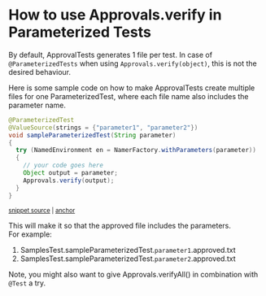 <a id="top"></a>

# How to use Approvals.verify in Parameterized Tests
<!-- toc -->
<!-- endToc -->

By default, ApprovalTests generates 1 file per test.
In case of `@ParameterizedTests` when using `Approvals.verify(object)`, this is not the desired behaviour.

Here is some sample code on how to make ApprovalTests create multiple files for one ParameterizedTest, 
where each file name also includes the parameter name.

<!-- snippet: parameterized_test -->
<a id='snippet-parameterized_test'></a>
```java
@ParameterizedTest
@ValueSource(strings = {"parameter1", "parameter2"})
void sampleParameterizedTest(String parameter)
{
  try (NamedEnvironment en = NamerFactory.withParameters(parameter))
  {
    // your code goes here
    Object output = parameter;
    Approvals.verify(output);
  }
}
```
<sup><a href='/approvaltests-tests/src/test/java/org/approvaltests/SamplesTest.java#L38-L50' title='Snippet source file'>snippet source</a> | <a href='#snippet-parameterized_test' title='Start of snippet'>anchor</a></sup>
<!-- endSnippet -->

This will make it so that the approved file includes the parameters.  
For example: 
1. SamplesTest.sampleParameterizedTest.`parameter1`.approved.txt 
1. SamplesTest.sampleParameterizedTest.`parameter2`.approved.txt

Note, you might also want to give Approvals.verifyAll() in combination with `@Test` a try.
